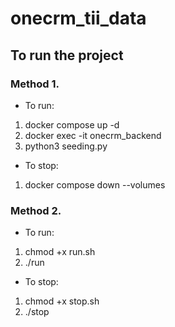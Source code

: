 # onecrm_tii_data
## To run the project
### Method 1.
- To run: 
1. docker compose up -d
2. docker exec -it onecrm_backend
3. python3 seeding.py

- To stop:
1. docker compose down --volumes

### Method 2.
- To run: 
1. chmod +x run.sh
2. ./run

- To stop:
1. chmod +x stop.sh
2. ./stop
